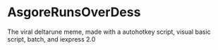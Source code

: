 # AsgoreRunsOverDess
The viral deltarune meme, made with a autohotkey script, visual basic script, batch, and iexpress 2.0
